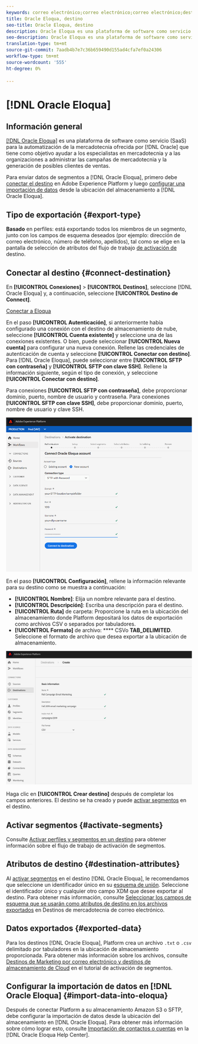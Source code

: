 ```yaml
---
keywords: correo electrónico;correo electrónico;correo electrónico;destinos de correo electrónico;oracle eloqua;oracle
title: Oracle Eloqua, destino
seo-title: Oracle Eloqua, destino
description: Oracle Eloqua es una plataforma de software como servicio (SaaS) para la automatización de la mercadotecnia ofrecida por Oracle que tiene como objetivo ayudar a los especialistas en mercadotecnia B2B y a las organizaciones a administrar las campañas de mercadotecnia y la generación de posibles clientes de ventas.
seo-description: Oracle Eloqua es una plataforma de software como servicio (SaaS) para la automatización de la mercadotecnia ofrecida por Oracle que tiene como objetivo ayudar a los especialistas en mercadotecnia B2B y a las organizaciones a administrar las campañas de mercadotecnia y la generación de posibles clientes de ventas.
translation-type: tm+mt
source-git-commit: 7aadb4b7e7c36b659490d155ad4cfa7ef0a24306
workflow-type: tm+mt
source-wordcount: '555'
ht-degree: 0%

---
```



# [!DNL Oracle Eloqua]

## Información general

[[!DNL Oracle Eloqua]](https://www.oracle.com/marketingcloud/products/marketing-automation/) es una plataforma de software como servicio (SaaS) para la automatización de la mercadotecnia ofrecida por  [!DNL Oracle] que tiene como objetivo ayudar a los especialistas en mercadotecnia y a las organizaciones a administrar las campañas de mercadotecnia y la generación de posibles clientes de ventas.

Para enviar datos de segmentos a [!DNL Oracle Eloqua], primero debe [conectar el destino](#connect-destination) en Adobe Experience Platform y luego [configurar una importación de datos](#import-data-into-eloqua) desde la ubicación del almacenamiento a [!DNL Oracle Eloqua].

## Tipo de exportación {#export-type}

**Basado**  en perfiles: está exportando todos los miembros de un segmento, junto con los campos de esquema deseados (por ejemplo: dirección de correo electrónico, número de teléfono, apellidos), tal como se elige en la pantalla de selección de atributos del flujo de trabajo [ de activación de ](../../ui/activate-destinations.md#select-attributes)destino.

## Conectar al destino {#connect-destination}

En **[!UICONTROL Conexiones]** > **[!UICONTROL Destinos]**, seleccione [!DNL Oracle Eloqua] y, a continuación, seleccione **[!UICONTROL Destino de Connect]**.

[Conectar a Eloqua](../../assets/catalog/email-marketing/oracle-eloqua/catalog.png)

En el paso **[!UICONTROL Autenticación]**, si anteriormente había configurado una conexión con el destino de almacenamiento de nube, seleccione **[!UICONTROL Cuenta existente]** y seleccione una de las conexiones existentes. O bien, puede seleccionar **[!UICONTROL Nueva cuenta]** para configurar una nueva conexión. Rellene las credenciales de autenticación de cuenta y seleccione **[!UICONTROL Conectar con destino]**. Para [!DNL Oracle Eloqua], puede seleccionar entre **[!UICONTROL SFTP con contraseña]** y **[!UICONTROL SFTP con clave SSH]**. Rellene la información siguiente, según el tipo de conexión, y seleccione **[!UICONTROL Conectar con destino]**.

Para conexiones **[!UICONTROL SFTP con contraseña]**, debe proporcionar dominio, puerto, nombre de usuario y contraseña.
Para conexiones **[!UICONTROL SFTP con clave SSH]**, debe proporcionar dominio, puerto, nombre de usuario y clave SSH.

![Configurar el asistente para Eloqua](../../assets/catalog/email-marketing/oracle-eloqua/account-info.png)

En el paso **[!UICONTROL Configuración]**, rellene la información relevante para su destino como se muestra a continuación:
- **[!UICONTROL Nombre]**: Elija un nombre relevante para el destino.
- **[!UICONTROL Descripción]**: Escriba una descripción para el destino.
- **[!UICONTROL Ruta]** de carpeta: Proporcione la ruta en la ubicación del almacenamiento donde Platform depositará los datos de exportación como archivos CSV o separados por tabuladores.
- **[!UICONTROL Formato]** de archivo:  **** CSVo  **TAB_DELIMITED**. Seleccione el formato de archivo que desea exportar a la ubicación de almacenamiento.

![Información básica de Eloqua](../../assets/catalog/email-marketing/oracle-eloqua/basic-information.png)

Haga clic en **[!UICONTROL Crear destino]** después de completar los campos anteriores. El destino se ha creado y puede [activar segmentos](../../ui/activate-destinations.md) en el destino.

## Activar segmentos {#activate-segments}

Consulte [Activar perfiles y segmentos en un destino](../../ui/activate-destinations.md) para obtener información sobre el flujo de trabajo de activación de segmentos.

## Atributos de destino {#destination-attributes}

Al [activar segmentos](../../ui/activate-destinations.md) en el destino [!DNL Oracle Eloqua], le recomendamos que seleccione un identificador único en su [esquema de unión](../../../profile/home.md#profile-fragments-and-union-schemas). Seleccione el identificador único y cualquier otro campo XDM que desee exportar al destino. Para obtener más información, consulte [Seleccionar los campos de esquema que se usarán como atributos de destino en los archivos exportados](./overview.md#destination-attributes) en Destinos de mercadotecnia de correo electrónico.

## Datos exportados {#exported-data}

Para los destinos [!DNL Oracle Eloqua], Platform crea un archivo `.txt` o `.csv` delimitado por tabuladores en la ubicación de almacenamiento proporcionada. Para obtener más información sobre los archivos, consulte [Destinos de Marketing por correo electrónico y destinos de almacenamiento de Cloud](../../ui/activate-destinations.md#esp-and-cloud-storage) en el tutorial de activación de segmentos.

## Configurar la importación de datos en [!DNL Oracle Eloqua] {#import-data-into-eloqua}

Después de conectar Platform a su almacenamiento Amazon S3 o SFTP, debe configurar la importación de datos desde la ubicación del almacenamiento en [!DNL Oracle Eloqua]. Para obtener más información sobre cómo lograr esto, consulte [Importación de contactos o cuentas](https://docs.oracle.com/cloud/latest/marketingcs_gs/OMCAA/Help/DataImportExport/Tasks/ImportingContactsOrAccounts.htm) en la [!DNL Oracle Eloqua Help Center].
